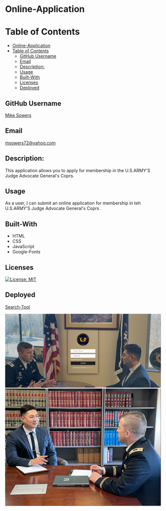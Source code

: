 # Online-Application

# Table of Contents
- [Online-Application](#online-application)
- [Table of Contents](#table-of-contents)
  - [GitHub Username](#github-username)
  - [Email](#email)
  - [Description:](#description)
  - [Usage](#usage)
  - [Built-With](#built-with)
  - [Licenses](#licenses)
  - [Deployed](#deployed)


## GitHub Username
[Mike Sowers](https://github.com/msowers72)

## Email
<msowers72@yahoo.com>

## Description:
This application allows you to apply for membership in the U.S.ARMY'S Judge Advocate General's Coprs.

## Usage
As a user, I can submit an online application for membership in teh U.S.ARMY'S Judge Advocate General's Coprs .

## Built-With
* HTML
* CSS
* JavaScript
* Google-Fonts

   

## Licenses 
[![License: MIT](https://img.shields.io/badge/License-MIT-yellow.svg)](https://opensource.org/licenses/MIT)
<!-- ![Tux, the Linux mascot](https://img.shields.io/badge/License-MIT-green) -->
  
 ## Deployed
 [Search-Tool](https://msowers72.github.io/Search-Tool/)
 
 
 ![images](./src/images/Screenshot%201.png) 
 ![images](./src/images/FSO_Interview_3.jpg) 
 




